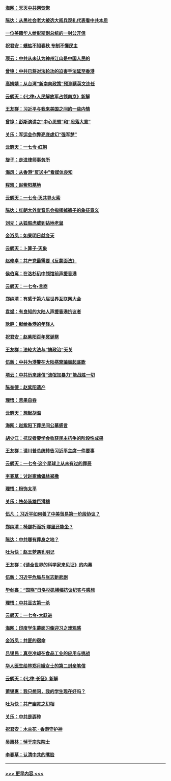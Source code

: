 #### [海网：天灭中共网恢恢](../pages/nsc993/n11618261.md?t=10290422) 
#### [陈达：从黑社会老大被选大阅兵观礼代表看中共本质](../pages/nsc993/n11618229.md?t=10290422) 
#### [一位美籍华人给彭斯副总统的一封公开信](../pages/nsc993/n11616906.md?t=10290422) 
#### [祝君安：蟪蛄不知春秋  专制不懂民主](../pages/nsc993/n11616882.md?t=10290422) 
#### [项云：中共从未认为神州江山是中国人民的](../pages/nsc993/n11616763.md?t=10290422) 
#### [曾铮：中共已将对法轮功的迫害手法延至香港](../pages/nsc993/n11616561.md?t=10290422) 
#### [高婧婧：从台湾“新南向政策”预测蔡英文连任](../pages/nsc993/n11616518.md?t=10290422) 
#### [云鹤天：《七律▪人民解放军占领南京》新解](../pages/nsc993/n11616490.md?t=10290422) 
#### [王友群：习近平与我来美国之间的一些内情](../pages/nsc993/n11615052.md?t=10290422) 
#### [曾铮：彭斯演讲之“中心思想”和“段落大意”](../pages/nsc993/n11615020.md?t=10290422) 
#### [关乐：军运会作弊亮底虚幻“强军梦”](../pages/nsc993/n11615008.md?t=10290422) 
#### [云鹤天：一七令‧红朝](../pages/nsc993/n11615000.md?t=10290422) 
#### [旋子：走进律师事务所](../pages/nsc993/n11614894.md?t=10290422) 
#### [海风：从香港“反送中”看媒体良知](../pages/nsc993/n11614480.md?t=10290422) 
#### [程凯：赵紫阳墓地](../pages/nsc993/n11614464.md?t=10290422) 
#### [云鹤天：一七令‧灭共导火索](../pages/nsc993/n11613471.md?t=10290422) 
#### [陈达：红朝大外宣音乐会指挥掉裤子的象征意义](../pages/nsc993/n11613456.md?t=10290422) 
#### [刘元：从狐假虎威到钻地老鼠](../pages/nsc993/n11612832.md?t=10290422) 
#### [金浴凤：如果明日就变天](../pages/nsc993/n11611135.md?t=10290422) 
#### [云鹤天：卜算子‧天象](../pages/nsc993/n11609023.md?t=10290422) 
#### [赵修卓：共产党最需要《反蒙面法》](../pages/nsc993/n11608006.md?t=10290422) 
#### [侯伯鸾：在洛杉矶中领馆前声援香港](../pages/nsc993/n11607802.md?t=10290422) 
#### [云鹤天：一七令•言商](../pages/nsc993/n11606248.md?t=10290422) 
#### [郑纯清：有感于第六届世界互联网大会](../pages/nsc993/n11604718.md?t=10290422) 
#### [袁斌：有良知的大陆人声援香港抗议者](../pages/nsc993/n11603673.md?t=10290422) 
#### [耿静：献给香港的年轻人](../pages/nsc993/n11602462.md?t=10290422) 
#### [祝君安：赵紫阳百年冥诞祭](../pages/nsc993/n11601386.md?t=10290422) 
#### [王友群：法轮大法与“搞政治”无关](../pages/nsc993/n11601658.md?t=10290422) 
#### [伍新：中共为港警在大陆搭窝骗局起底歌](../pages/nsc993/n11601536.md?t=10290422) 
#### [项云：中共历来迷信“流氓加暴力”能战胜一切](../pages/nsc993/n11601496.md?t=10290422) 
#### [陈奎德：赵紫阳遗产](../pages/nsc993/n11601444.md?t=10290422) 
#### [理悟：苦果自吞](../pages/nsc993/n11601385.md?t=10290422) 
#### [云鹤天：想起胡温](../pages/nsc993/n11600033.md?t=10290422) 
#### [海网：赵紫阳下葬民间公墓感言](../pages/nsc993/n11600021.md?t=10290422) 
#### [胡少江：抗议者要学会收获民主抗争的阶段性成果](../pages/nsc993/n11599626.md?t=10290422) 
#### [王友群：请川普总统转告习近平主席一件要事](../pages/nsc993/n11599533.md?t=10290422) 
#### [云鹤天：一七令‧这个星球上从未有过的罪恶](../pages/nsc993/n11598881.md?t=10290422) 
#### [李春草：讨赵家傀儡林郑檄](../pages/nsc993/n11598789.md?t=10290422) 
#### [理悟：粉饰太平](../pages/nsc993/n11598776.md?t=10290422) 
#### [关乐：怯怂装雄巨滑稽](../pages/nsc993/n11598767.md?t=10290422) 
#### [伍凡 ：习近平如何善了中美贸易第一阶段协议？](../pages/nsc993/n11596305.md?t=10290422) 
#### [郑纯清：椅腿朽而折 哪里还能坐？](../pages/nsc993/n11596273.md?t=10290422) 
#### [陈达：中共哪有葬身之地？](../pages/nsc993/n11596253.md?t=10290422) 
#### [吐为快：赵王梦遇孔明记](../pages/nsc993/n11596208.md?t=10290422) 
#### [王友群：《请全世界的科学家来见证》的内幕](../pages/nsc993/n11594091.md?t=10290422) 
#### [伍新：习近平危局与张志新悲剧](../pages/nsc993/n11594089.md?t=10290422) 
#### [毕剑鑫：“国殇”日洛杉矶横幅抗议纪实与感想](../pages/nsc993/n11591301.md?t=10290422) 
#### [理悟：中共亘古第一杀](../pages/nsc993/n11590734.md?t=10290422) 
#### [云鹤天：一七令•大跃进](../pages/nsc993/n11590699.md?t=10290422) 
#### [海网：印度学生蒙面习像迎习之戏观感](../pages/nsc993/n11590675.md?t=10290422) 
#### [金浴凤：共匪的宿命](../pages/nsc993/n11586383.md?t=10290422) 
#### [吕锡民：真空冷却在食品工业的应用与挑战](../pages/nsc993/n11585819.md?t=10290422) 
#### [华人医生给林郑月娥女士的第二封亲笔信](../pages/nsc993/n11585124.md?t=10290422) 
#### [云鹤天：《七律·长征》新解](../pages/nsc993/n11584578.md?t=10290422) 
#### [萧锡惠：我只想问，我的学生现在好吗？](../pages/nsc993/n11583828.md?t=10290422) 
#### [吐为快：共产幽灵之幻相](../pages/nsc993/n11583224.md?t=10290422) 
#### [关乐：中共是孬种](../pages/nsc993/n11582099.md?t=10290422) 
#### [祝君安：木兰花 · 香港守护神](../pages/nsc993/n11581782.md?t=10290422) 
#### [吴惠林：悼于宗先院士](../pages/nsc993/n11580283.md?t=10290422) 
#### [李春草：认清中共的嘴脸](../pages/nsc993/n11579954.md?t=10290422) 

----
#### [ >>> 更早内容 <<< ](../indexes/nsc993-earlier.md)
